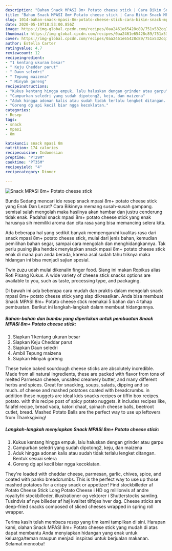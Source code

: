 ```yaml
---
description: "Bahan Snack MPASI 8m+ Potato cheese stick | Cara Bikin Snack MPASI 8m+ Potato cheese stick Yang Enak Dan Lezat"
title: "Bahan Snack MPASI 8m+ Potato cheese stick | Cara Bikin Snack MPASI 8m+ Potato cheese stick Yang Enak Dan Lezat"
slug: 1014-bahan-snack-mpasi-8m-potato-cheese-stick-cara-bikin-snack-mpasi-8m-potato-cheese-stick-yang-enak-dan-lezat
date: 2020-05-19T18:53:00.856Z
image: https://img-global.cpcdn.com/recipes/0aa2461e65428c89/751x532cq70/snack-mpasi-8m-potato-cheese-stick-foto-resep-utama.jpg
thumbnail: https://img-global.cpcdn.com/recipes/0aa2461e65428c89/751x532cq70/snack-mpasi-8m-potato-cheese-stick-foto-resep-utama.jpg
cover: https://img-global.cpcdn.com/recipes/0aa2461e65428c89/751x532cq70/snack-mpasi-8m-potato-cheese-stick-foto-resep-utama.jpg
author: Estella Carter
ratingvalue: 4.7
reviewcount: 12
recipeingredient:
- "1 kentang ukuran besar"
- " Keju Cheddar parut"
- " Daun seledri"
- " Tepung maizena"
- " Minyak goreng"
recipeinstructions:
- "Kukus kentang hingga empuk, lalu haluskan dengan grinder atau garpu"
- "Campurkan seledri yang sudah dipotong2, keju, dan maizena"
- "Aduk hingga adonan kalis atau sudah tidak terlalu lengket ditangan. Bentuk sesuai selera"
- "Goreng dg api kecil biar ngga kecoklatan."
categories:
- Resep
tags:
- snack
- mpasi
- 8m

katakunci: snack mpasi 8m 
nutrition: 174 calories
recipecuisine: Indonesian
preptime: "PT29M"
cooktime: "PT35M"
recipeyield: "4"
recipecategory: Dinner

---
```



![Snack MPASI 8m+ Potato cheese stick](https://img-global.cpcdn.com/recipes/0aa2461e65428c89/751x532cq70/snack-mpasi-8m-potato-cheese-stick-foto-resep-utama.jpg)

Bunda Sedang mencari ide resep snack mpasi 8m+ potato cheese stick yang Enak Dan Lezat? Cara Bikinnya memang susah-susah gampang. semisal salah mengolah maka hasilnya akan hambar dan justru cenderung tidak enak. Padahal snack mpasi 8m+ potato cheese stick yang enak harusnya sih memiliki aroma dan cita rasa yang bisa memancing selera kita.

Ada beberapa hal yang sedikit banyak mempengaruhi kualitas rasa dari snack mpasi 8m+ potato cheese stick, mulai dari jenis bahan, kemudian pemilihan bahan segar, sampai cara mengolah dan menghidangkannya. Tak perlu pusing jika hendak menyiapkan snack mpasi 8m+ potato cheese stick enak di mana pun anda berada, karena asal sudah tahu triknya maka hidangan ini bisa menjadi sajian spesial.

Twin zuzu udah mulai dikenalin finger food. Siang ini makan Ropikus alias Roti Pisang Kukus. A wide variety of cheese stick snacks options are available to you, such as taste, processing type, and packaging.


Di bawah ini ada beberapa cara mudah dan praktis dalam mengolah snack mpasi 8m+ potato cheese stick yang siap dikreasikan. Anda bisa membuat Snack MPASI 8m+ Potato cheese stick memakai 5 bahan dan 4 tahap pembuatan. Berikut ini langkah-langkah dalam membuat hidangannya.

<!--inarticleads1-->

##### Bahan-bahan dan bumbu yang diperlukan untuk pembuatan Snack MPASI 8m+ Potato cheese stick:

1. Siapkan 1 kentang ukuran besar
1. Siapkan  Keju Cheddar parut
1. Siapkan  Daun seledri
1. Ambil  Tepung maizena
1. Siapkan  Minyak goreng


These twice baked sourdough cheese sticks are absolutely incredible. Made from all natural ingredients, these are packed with flavor from tons of melted Parmesan cheese, unsalted creamery butter, and many different herbs and spices. Great for snacking, soups, salads, dipping and so much..of cheese and mashed potatoes coated with breadcrumbs. in addition these nuggets are ideal kids snacks recipes or tiffin box recipes. potato. with this recipe post of spicy potato nuggets. it includes recipes like, falafel recipe, bread vada, katori chaat, spinach cheese balls, beetroot cutlet, bread. Mashed Potato Balls are the perfect way to use up leftovers from Thanksgiving! 

<!--inarticleads2-->

##### Langkah-langkah menyiapkan Snack MPASI 8m+ Potato cheese stick:

1. Kukus kentang hingga empuk, lalu haluskan dengan grinder atau garpu
1. Campurkan seledri yang sudah dipotong2, keju, dan maizena
1. Aduk hingga adonan kalis atau sudah tidak terlalu lengket ditangan. Bentuk sesuai selera
1. Goreng dg api kecil biar ngga kecoklatan.


They&#39;re loaded with cheddar cheese, parmesan, garlic, chives, spice, and coated with panko breadcrumbs. This is the perfect way to use up those mashed potatoes for a crispy snack or appetizer! Find stockbilleder af Potato Cheese Stick Long Potato Cheese i HD og millionvis af andre royaltyfri stockbilleder, illustrationer og vektorer i Shutterstocks samling. Tusindvis af nye billeder af høj kvalitet tilføjes hver dag. Cheese sticks are deep-fried snacks composed of sliced cheeses wrapped in spring roll wrapper. 

Terima kasih telah membaca resep yang tim kami tampilkan di sini. Harapan kami, olahan Snack MPASI 8m+ Potato cheese stick yang mudah di atas dapat membantu Anda menyiapkan hidangan yang enak untuk keluarga/teman maupun menjadi inspirasi untuk berjualan makanan. Selamat mencoba!

